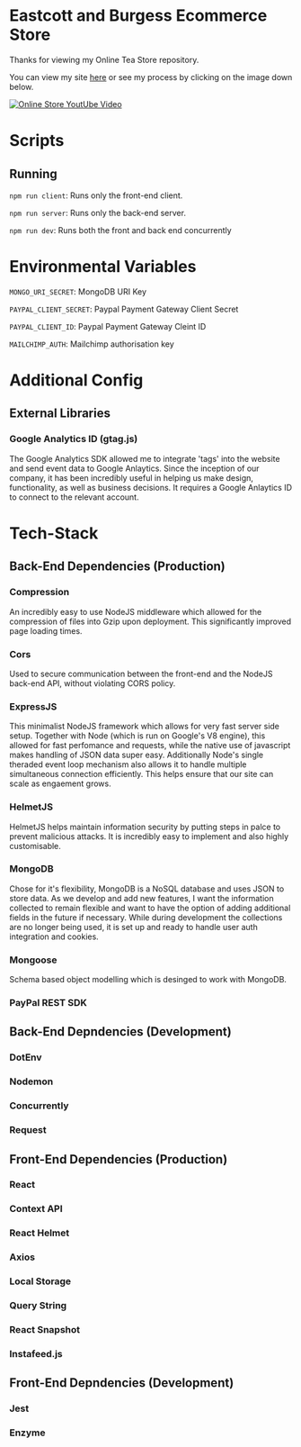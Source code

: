 # Eastcott and Burgess Ecommerce Store

Thanks for viewing my Online Tea Store repository.

You can view my site [here](https://www.eastcottandburgess.com/home) or see my process by clicking on the image down below.

[![Online Store YoutUbe Video](https://res.cloudinary.com/eastcott-and-burgess/image/upload/v1560367740/Website_Screenshot_2_hdiezz.jpg)](https://www.youtube.com/watch?v=YIv21AMN9IY&t=1s)

# Scripts
## Running
`npm run client`: Runs only the front-end client.

`npm run server`: Runs only the back-end server.

`npm run dev`: Runs both the front and back end concurrently

# Environmental Variables

`MONGO_URI_SECRET`: MongoDB URI Key

`PAYPAL_CLIENT_SECRET`: Paypal Payment Gateway Client Secret

`PAYPAL_CLIENT_ID`: Paypal Payment Gateway Cleint ID 

`MAILCHIMP_AUTH`: Mailchimp authorisation key

# Additional Config

## External Libraries

### Google Analytics ID (gtag.js)
The Google Analytics SDK allowed me to integrate 'tags' into the website and send event data to Google Anlaytics. Since the inception of our company, it has been incredibly useful in helping us make design, functionality, as well as business decisions. It requires a Google Anlaytics ID to connect to the relevant account. 


# Tech-Stack
## Back-End Dependencies (Production)

### Compression
An incredibly easy to use NodeJS middleware which allowed for the compression of files into Gzip upon deployment. This significantly improved page loading times. 

### Cors 
Used to secure communication between the front-end and the NodeJS back-end API, without violating CORS policy. 

### ExpressJS
This minimalist NodeJS framework which allows for very fast server side setup. Together with Node (which is run on Google's V8 engine), this allowed for fast perfomance and requests, while the native use of javascript makes handling of JSON data super easy. Additionally Node's single theraded event loop mechanism also allows it to handle multiple simultaneous connection efficiently. This helps ensure that our site can scale as engaement grows. 

### HelmetJS
HelmetJS helps maintain information security by putting steps in palce to prevent malicious attacks. It is incredibly easy to implement and also highly customisable.

### MongoDB
Chose for it's flexibility, MongoDB is a NoSQL database and uses JSON to store data. As we develop and add new features, I want the information collected to remain flexible and want to have the option of adding additional fields in the future if necessary. While during development the collections are no longer being used, it is set up and ready to handle user auth integration and cookies. 

### Mongoose 
Schema based object modelling which is desinged to work with MongoDB. 

### PayPal REST SDK


## Back-End Depndencies (Development)

### DotEnv 
### Nodemon
### Concurrently 
### Request 


## Front-End Dependencies (Production)

### React
### Context API
### React Helmet
### Axios
### Local Storage
### Query String
### React Snapshot 
### Instafeed.js 

## Front-End Depndencies (Development)

### Jest
### Enzyme 


